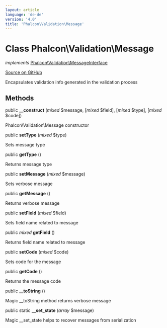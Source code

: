 ```yaml
---
layout: article
language: 'de-de'
version: '4.0'
title: 'Phalcon\Validation\Message'
---
```


# Class **Phalcon\Validation\Message**

*implements* [Phalcon\Validation\MessageInterface](/4.0/en/api/Phalcon_Validation_MessageInterface)

<a href="https://github.com/phalcon/cphalcon/tree/v4.0.0/phalcon/validation/message.zep" class="btn btn-default btn-sm">Source on GitHub</a>

Encapsulates validation info generated in the validation process

## Methods

public **__construct** (*mixed* $message, [*mixed* $field], [*mixed* $type], [*mixed* $code])

Phalcon\Validation\Message constructor

public **setType** (*mixed* $type)

Sets message type

public **getType** ()

Returns message type

public **setMessage** (*mixed* $message)

Sets verbose message

public **getMessage** ()

Returns verbose message

public **setField** (*mixed* $field)

Sets field name related to message

public *mixed* **getField** ()

Returns field name related to message

public **setCode** (*mixed* $code)

Sets code for the message

public **getCode** ()

Returns the message code

public **__toString** ()

Magic __toString method returns verbose message

public static **__set_state** (*array* $message)

Magic __set_state helps to recover messages from serialization